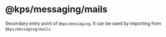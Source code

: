 # @kps/messaging/mails

Secondary entry point of `@kps/messaging`. It can be used by importing from `@kps/messaging/mails`.

